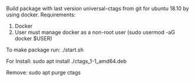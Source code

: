 Build package with last version universal-ctags from git for ubuntu 18.10 by using docker.
Requirements:
1. Docker
2. User must manage docker as a non-root user (sudo usermod -aG docker $USER)

To make package run:
./start.sh

For Install:
sudo apt install ./ctags_1-1_amd64.deb

Remove:
sudo apt purge ctags

